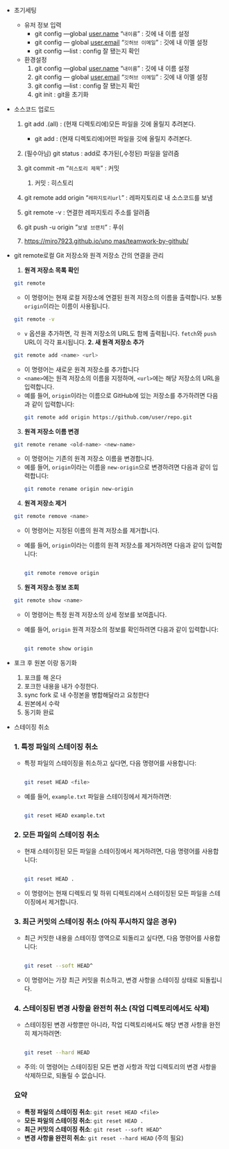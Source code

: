 - 초기세팅
  - 유저 정보 입력
    - git config —global [user.name](http://user.name) “`내이름`” : 깃에 내 이름 설정
    - git config — global [user.email](http://user.email) “`깃허브 이메일`” : 깃에 내 이멜 설정
    - git config —list : config 잘 됐는지 확인
  - 환경설정
    1. git config —global [user.name](http://user.name) “`내이름`” : 깃에 내 이름 설정
    2. git config — global [user.email](http://user.email) “`깃허브 이메일`” : 깃에 내 이멜 설정
    3. git config —list : config 잘 됐는지 확인
    4. git init : git을 초기화
- 소스코드 업로드

  1. git add .(all) : (현재 디렉토리에)모든 파일을 깃에 올릴지 추려본다.
     - git add : (현재 디렉토리에)어떤 파일을 깃에 올릴지 추려본다.
  2. (필수아님) git status : add로 추가된(,수정된) 파일을 알려줌
  3. git commit -m “`히스토리 제목`” : 커밋
     1. 커밋 : 히스토리
  4. git remote add origin “`레파지토리url`” : 레파지토리로 내 소스코드를 보냄
  5. git remote -v : 연결한 레파지토리 주소를 알려줌
  6. git push -u origin ”`보낼 브랜치`” : 푸쉬

  7. [https://miro7923.github.io/uno mas/teamwork-by-github/](https://miro7923.github.io/uno%20mas/teamwork-by-github/)

- git remote로컬 Git 저장소와 원격 저장소 간의 연결을 관리

  1. **원격 저장소 목록 확인**

  ```bash
  git remote
  ```

  - 이 명령어는 현재 로컬 저장소에 연결된 원격 저장소의 이름을 출력합니다. 보통 `origin`이라는 이름이 사용됩니다.

  ```bash
  git remote -v
  ```

  - `v` 옵션을 추가하면, 각 원격 저장소의 URL도 함께 출력됩니다. `fetch`와 `push` URL이 각각 표시됩니다.
    **2. 새 원격 저장소 추가**

  ```bash
  git remote add <name> <url>
  ```

  - 이 명령어는 새로운 원격 저장소를 추가합니다
  - `<name>`에는 원격 저장소의 이름을 지정하며, `<url>`에는 해당 저장소의 URL을 입력합니다.
  - 예를 들어, `origin`이라는 이름으로 GitHub에 있는 저장소를 추가하려면 다음과 같이 입력합니다:
    ```bash
    git remote add origin https://github.com/user/repo.git
    ```

  3. **원격 저장소 이름 변경**

  ```bash
  git remote rename <old-name> <new-name>
  ```

  - 이 명령어는 기존의 원격 저장소 이름을 변경합니다.
  - 예를 들어, `origin`이라는 이름을 `new-origin`으로 변경하려면 다음과 같이 입력합니다:
    ```bash
    git remote rename origin new-origin
    ```

  4. **원격 저장소 제거**

  ```bash
  git remote remove <name>
  ```

  - 이 명령어는 지정된 이름의 원격 저장소를 제거합니다.
  - 예를 들어, `origin`이라는 이름의 원격 저장소를 제거하려면 다음과 같이 입력합니다:

    ```bash

    git remote remove origin

    ```

  5. **원격 저장소 정보 조회**

  ```bash
  git remote show <name>

  ```

  - 이 명령어는 특정 원격 저장소의 상세 정보를 보여줍니다.
  - 예를 들어, `origin` 원격 저장소의 정보를 확인하려면 다음과 같이 입력합니다:

    ```bash

    git remote show origin

    ```

- 포크 후 원본 이랑 동기화
  1. 포크를 해 온다
  2. 포크한 내용을 내가 수정한다.
  3. sync fork 로 내 수정본을 병합해달라고 요청한다
  4. 원본에서 수락
  5. 동기화 완료
- 스테이징 취소

  ### 1. **특정 파일의 스테이징 취소**

  - 특정 파일의 스테이징을 취소하고 싶다면, 다음 명령어를 사용합니다:

    ```bash

    git reset HEAD <file>

    ```

  - 예를 들어, `example.txt` 파일을 스테이징에서 제거하려면:

    ```bash

    git reset HEAD example.txt

    ```

  ### 2. **모든 파일의 스테이징 취소**

  - 현재 스테이징된 모든 파일을 스테이징에서 제거하려면, 다음 명령어를 사용합니다:

    ```bash

    git reset HEAD .

    ```

  - 이 명령어는 현재 디렉토리 및 하위 디렉토리에서 스테이징된 모든 파일을 스테이징에서 제거합니다.

  ### 3. **최근 커밋의 스테이징 취소** (아직 푸시하지 않은 경우)

  - 최근 커밋한 내용을 스테이징 영역으로 되돌리고 싶다면, 다음 명령어를 사용합니다:

    ```bash

    git reset --soft HEAD^

    ```

  - 이 명령어는 가장 최근 커밋을 취소하고, 변경 사항을 스테이징 상태로 되돌립니다.

  ### 4. **스테이징된 변경 사항을 완전히 취소 (작업 디렉토리에서도 삭제)**

  - 스테이징된 변경 사항뿐만 아니라, 작업 디렉토리에서도 해당 변경 사항을 완전히 제거하려면:

    ```bash

    git reset --hard HEAD

    ```

  - 주의: 이 명령어는 스테이징된 모든 변경 사항과 작업 디렉토리의 변경 사항을 삭제하므로, 되돌릴 수 없습니다.

  ### 요약

  - **특정 파일의 스테이징 취소**: `git reset HEAD <file>`
  - **모든 파일의 스테이징 취소**: `git reset HEAD .`
  - **최근 커밋의 스테이징 취소**: `git reset --soft HEAD^`
  - **변경 사항을 완전히 취소**: `git reset --hard HEAD` (주의 필요)
